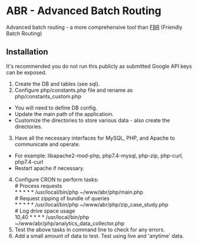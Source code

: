 # ABR - Advanced Batch Routing
Advanced batch routing - a more comprehensive tool than [FBR](https://github.com/serialc/FBR) (Friendly Batch Routing)

## Installation
It's recommended you do not run this publicly as submitted Google API keys can be exposed.

1. Create the DB and tables (see sql).
2. Configure php/constants.php file and rename as php/constants\_custom.php
  * You will need to define DB config.
  * Update the main path of the applicatioin.
  * Customize the directories to store various data - also create the directories.
3. Have all the necessary interfaces for MySQL, PHP, and Apache to communicate and operate.
  * For example: libapache2-mod-php, php7.4-mysql, php-zip, php-curl, php7.4-curl
  * Restart apache if necessary.
4. Configure CRON to perform tasks:  
\# Process requests  
&ast; &ast; &ast; &ast; &ast; /usr/local/bin/php ~/www/abr/php/main.php  
\# Request zipping of bundle of queries  
&ast; &ast; &ast; &ast; &ast; /usr/local/bin/php ~/www/abr/php/zip\_case\_study.php  
\# Log drive space usage  
10,40 &ast; &ast; &ast; &ast; /usr/local/bin/php ~/www/abr/php/analytics\_data\_collector.php
5. Test the above tasks in command line to check for any errors.
6. Add a small amount of data to test. Test using live and 'anytime' data.


